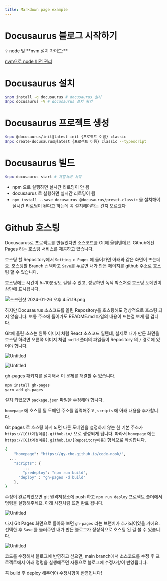 ```yaml
---
title: Markdown page example
---
```


# Docusaurus 블로그 시작하기

<aside>
💡 node 및 **nvm 설치 가이드:**

[nvm으로 node 버전 관리](https://www.notion.so/nvm-node-2d0436f2ddaa46a4aeb971c401dc504e?pvs=21)

</aside>

# Docusaurus 설치

```bash
$npm install -g docusaurus # docusaurus 설치
$npx docusaurus -V # docusaurus 설치 확인
```

# Docusaurus 프로젝트 생성

```bash
$npx @docusaurus/init@latest init {프로젝트 이름} classic
$npx create-docusaurus@latest {프로젝트 이름} classic --typescript
```

# Docusaurus 빌드

```bash
$npx docusaurus start # 개발서버 시작
```

- npm 으로  실행하면 실시간 리로딩이 안 됨
- docusaurus 로 실행하면 실시간 리로딩이 됨
- `npm install --save docusaurus @docusaurus/preset-classic` 을 설치해야 실시간 리로딩이 된다고 하는데 꼭 설치해야하는 건지 모르겠다

# Github 호스팅

Docusaurus로 프로젝트를 만들었다면 소스코드를 Git에 올릴텐데요. Github에선 Pages 라는 호스팅 서비스를 제공하고 있습니다.

호스팅 할 Repository에서 `Setting > Pages` 에 들어가면 아래와 같은 화면이 뜨는데요. 호스팅할 Branch 선택하고 `Save`를 누르면 내가 만든 페이지를 github 주소로 호스팅 할 수 있습니다.

호스팅에는 시간이 5~10분정도 걸릴 수 있고, 성공하면 녹색 박스처럼 호스팅 도메인이 상단에 표시됩니다. 

![스크린샷 2024-01-26 오후 4.51.19.png](https://prod-files-secure.s3.us-west-2.amazonaws.com/f18acaa7-0d11-4b3d-8468-0f0c1bf3d3cf/b3b18415-f638-47b9-b082-5a375079ce54/%E1%84%89%E1%85%B3%E1%84%8F%E1%85%B3%E1%84%85%E1%85%B5%E1%86%AB%E1%84%89%E1%85%A3%E1%86%BA_2024-01-26_%E1%84%8B%E1%85%A9%E1%84%92%E1%85%AE_4.51.19.png)

하지만 Docusaurus 소스코드를 올린 Repository를 호스팅해도 정상적으로 호스팅 되지 않습니다. 보통 주소에 들어가도 README.md 파일의 내용이 뜨는걸 보게 될 겁니다.

Git에 올린 소스는 왼쪽 이미지 처럼 React 소스코드 일텐데, 실제로 내가 만든 화면을 호스팅 하려면 오른쪽 이미지 처럼 `build` 폴더의 파일들이 Repository 의 `/` 경로에 있어야 합니다.

![Untitled](https://prod-files-secure.s3.us-west-2.amazonaws.com/f18acaa7-0d11-4b3d-8468-0f0c1bf3d3cf/429b854b-b563-4e3e-be96-1d2cd1be52b1/Untitled.png)

![Untitled](https://prod-files-secure.s3.us-west-2.amazonaws.com/f18acaa7-0d11-4b3d-8468-0f0c1bf3d3cf/6931f5e1-7ba7-490a-bfc0-410de434f8ab/Untitled.png)

gh-pages 패키지를 설치해서 이 문제를 해결할 수 있습니다.

```bash
npm install gh-pages
yarn add gh-pages
```

설치 되었으면 `package.json` 파일을 수정해야 합니다.

`homepage` 에 호스팅 될 도메인 주소를 입력해주고, `scripts` 에 아래 내용을 추가합니다.

Git pages 로 호스팅 하게 되면 다른 도메인을 설정하지 않는 한 기본 주소가 `https://[Git계정이름].github.io/` 으로 생성되게 됩니다. 따라서 `homepage` 에는 `https://[Git계정이름].github.io/[Repository이름]` 형식으로 작성합니다.

```bash
{
	"homepage": "https://gy-cho.github.io/code-nook/",
  ...
	"scripts": {
		...
		"predeploy": "npm run build",
	  "deploy" : "gh-pages -d build"
	},
}
```

수정이 완료되었으면 git 원격저장소에 push 하고 `npm run deploy` 프로젝트 폴더에서 명령을 실행해주세요. 아래 사진처럼 뜨면 완료 됩니다.

![Untitled](https://prod-files-secure.s3.us-west-2.amazonaws.com/f18acaa7-0d11-4b3d-8468-0f0c1bf3d3cf/92306cc5-2f2d-41f0-b320-0d6046af70b3/Untitled.png)

다시 Git Pages 화면으로 돌아와 보면 `gh-pages` 라는 브랜치가 추가되어있을 거에요. 선택한 후 `Save` 를 눌러주면 내가 만든 블로그가 정상적으로 호스팅 된 걸 볼 수 있습니다.

![Untitled](https://prod-files-secure.s3.us-west-2.amazonaws.com/f18acaa7-0d11-4b3d-8468-0f0c1bf3d3cf/7fbeb854-c288-45e7-a310-62264158dbac/Untitled.png)

코드를 수정해서 블로그에 반영하고 싶으면, main branch에서 소스코드를 수정 후 프로젝트에서 아래 명령을 실행해주면 자동으로 블로그에 수정사항이 반영됩니다.

꼭 build 후 deploy 해주어야 수정사항이 반영됩니다!